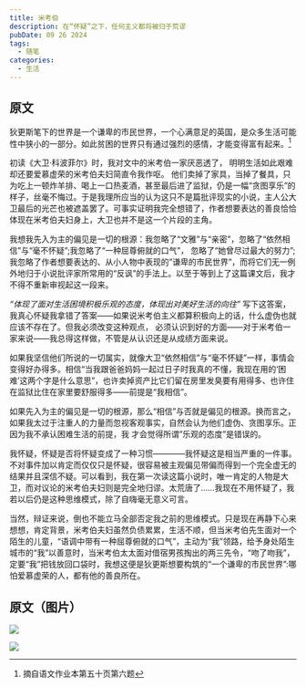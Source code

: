 ```yaml
---
title: 米考伯
description: 在“怀疑”之下，任何主义都将被归于荒谬
pubDate: 09 26 2024
tags:
  - 随笔
categories:
  - 生活
---
```

## 原文

狄更斯笔下的世界是一个谦卑的市民世界，一个心满意足的英国，是众多生活可能性中狭小的一部分。如此贫困的世界只有通过强烈的感情，才能变得富有起来。[^1]

[^1]: 摘自语文作业本第五十页第六题


初读《大卫·科波菲尔》时，我对文中的米考伯一家厌恶透了， 明明生活如此艰难却还要爱慕虚荣的米考伯夫妇简直令我作呕。 他们卖掉了家具，当掉了餐具，只为吃上一顿炸羊排、喝上一口热麦酒，甚至最后进了监狱，仍是一幅“贪图享乐”的样子，丝毫不悔过。于是我理所应当的认为这只不是篇批评现实的小说，主人公大卫最后的光芒也被遮盖罢了。可事实证明我完全想错了，作者想要表达的善良恰恰体现在米考伯夫妇身上，大卫也并不是这一个片段的主角。

我想我先入为主的偏见是一切的根源：我忽略了“文雅”与“亲密”，忽略了“依然相信”与“毫不怀疑”;我忽略了“一种屈尊俯就的口气”， 忽略了“她曾尽过最大的努力”;我忽略了作者想要表达的、从小人物中表现的”谦卑的市民世界”，而将它们无一例外地归于小说批评家所常用的“反讽”的手法上。以至于等到上了这篇课文后，我才不得不重新审视起这一段来。

*“体现了面对生活困境积极乐观的态度，体现出对美好生活的向往”* 写下这答案，我真心怀疑我拿错了答案——如果说米考伯主义都算积极向上的话，什么虚伪也就应该不存在了。但我必须改变这种观点， 必须认识到好的方面——对于米考伯一家来说——我总得这样做，不管是从认识还是从成绩方面来说。

如果我坚信他们所说的一切属实，就像大卫“依然相信”与“毫不怀疑”一样，事情会变得好办得多。相信“当我跟爸爸妈妈一起过日子时我真的不懂，我现在用的‘困难’这两个字是什么意思”，也许卖掉资产比它们留在房里发臭要有用得多、也许住在监狱比住在家里要舒服得多——前提是“我相信”。

如果先入为主的偏见是一切的根源，那么“相信”与否就是偏见的根源。换而言之，如果我太过于注重人的力量而忽视客观事实，自然会认为他们虚伪、贪图享乐。正因为我不承认困难生活的前提，我 才会觉得所谓”乐观的态度”是错误的。

我怀疑，怀疑是否将怀疑变成了一种习惯————我怀疑这是相当严重的一件事。不对事件加以肯定而仅仅只是怀疑，很容易被主观偏见带偏而得到一个完全虚无的结果并且深信不疑。可以看到，我在第一次读这篇小说时，唯一肯定的人物是大卫，而对议论的米考伯夫妇则是完全地归谬。太荒唐了……我现在不用怀疑了，我若以后仍是这种思维模式，除了自嗨毫无意义可言。

当然，辩证来说，倒也不能立马全部否定我之前的思维模式。只是现在再静下心来想想，肯定背景，米考伯夫妇虽然负债累累，生活不顺，但当米考伯先生面对一个陌生的儿童，“语调中带有一种屈尊俯就的口气”，主动为“我”领路，给予身处陌生城市的“我”以善意时，当米考伯太太面对借宿男孩掏出的两三先令，“吻了吻我”，定要“我”把钱放回口袋时，我想这便是狄更斯想要构筑的“一个谦卑的市民世界”:哪怕爱慕虚荣的人，都有他的善良所在。

## 原文（图片）

![](https://saroprock.oss-cn-hangzhou.aliyuncs.com/img/IMG_20240926_225351.jpg)

![](https://saroprock.oss-cn-hangzhou.aliyuncs.com/img/IMG_20240926_225404.jpg)


